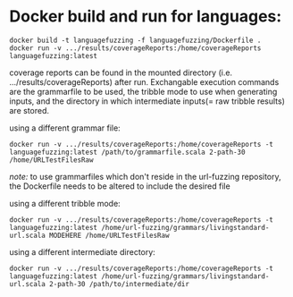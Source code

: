 
# Docker build and run for languages:

```
docker build -t languagefuzzing -f languagefuzzing/Dockerfile .
docker run -v .../results/coverageReports:/home/coverageReports languagefuzzing:latest
```

coverage reports can be found in the mounted directory (i.e. .../results/coverageReports) after run.
Exchangable execution commands are the grammarfile to be used, the tribble mode to use when generating inputs, and the directory in which intermediate inputs(= raw tribble results) are stored.

using a different grammar file:

```
docker run -v .../results/coverageReports:/home/coverageReports -t languagefuzzing:latest /path/to/grammarfile.scala 2-path-30 /home/URLTestFilesRaw
```

*note:* to use grammarfiles which don't reside in the url-fuzzing repository, the Dockerfile needs to be altered to include the desired file


using a different tribble mode:

```
docker run -v .../results/coverageReports:/home/coverageReports -t languagefuzzing:latest /home/url-fuzzing/grammars/livingstandard-url.scala MODEHERE /home/URLTestFilesRaw
```

using a different intermediate directory:

```
docker run -v .../results/coverageReports:/home/coverageReports -t languagefuzzing:latest /home/url-fuzzing/grammars/livingstandard-url.scala 2-path-30 /path/to/intermediate/dir
```


